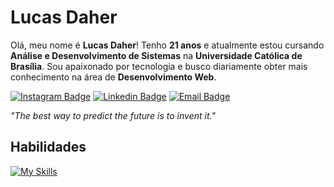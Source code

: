 # Lucas Daher

Olá, meu nome é **Lucas Daher**! Tenho **21 anos** e atualmente estou cursando **Análise e Desenvolvimento de Sistemas** na **Universidade Católica de Brasília**. Sou apaixonado por tecnologia e busco diariamente obter mais conhecimento na área de **Desenvolvimento Web**.

[![Instagram Badge](https://img.shields.io/badge/-@lucasdaherdev-519E8A?style=flat-square&labelColor=519E8A&logo=instagram&logoColor=white&link=https://instagram.com/daher.code)](https://instagram.com/daher.code) 
[![Linkedin Badge](https://img.shields.io/badge/-Lucas%20Daher-519E8A?style=flat-square&logo=Linkedin&logoColor=white&link=https://www.linkedin.com/in/lucasdaherdev/)](https://www.linkedin.com/in/lucasdaherdev/) 
[![Email Badge](https://img.shields.io/badge/-contato@lucasdaher.com-519E8A?style=flat-square&logo=microsoftoutlook&logoColor=white&link=mailto:contato@lucasdaher.com)](mailto:contato@lucasdaher.com)

*"The best way to predict the future is to invent it."*

## Habilidades
[![My Skills](https://skillicons.dev/icons?i=js,ts,html,css,sass,tailwind,react,nodejs,c,git,figma,vscode)](https://skillicons.dev)
